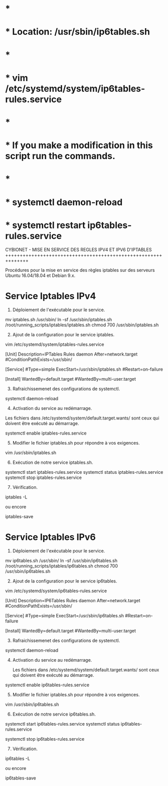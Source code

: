 # *
# * Location: /usr/sbin/ip6tables.sh
# *
# *  vim /etc/systemd/system/ip6tables-rules.service
# *
# * If you make a modification in this script run the commands.
# *
# * systemctl daemon-reload
# * systemctl restart ip6tables-rules.service


CYBIONET - MISE EN SERVICE DES REGLES IPV4 ET IPV6 D'IPTABLES
++++++++++++++++++++++++++++++++++++++++++++++++++++++++++++++

Procédures pour la mise en service des règles iptables sur des serveurs Ubuntu 16.04/18.04 et Debian 9.x.


Service Iptables IPv4
=========================

1. Déploiement de l'exécutable pour le service.

  mv iptables.sh /usr/sbin/
  ln -sf /usr/sbin/iptables.sh /root/running_scripts/iptables/iptables.sh
  chmod 700 /usr/sbin/iptables.sh

2. Ajout de la configuration pour le service iptables.

  vim /etc/systemd/system/iptables-rules.service

[Unit]
Description=IPTables Rules daemon
After=network.target
#ConditionPathExists=/usr/sbin/

[Service]
#Type=simple
ExecStart=/usr/sbin/iptables.sh
#Restart=on-failure

[Install]
WantedBy=default.target
#WantedBy=multi-user.target


3. Rafraichissemenet des configurations de systemctl.

  systemctl daemon-reload

4. Activation du service au redémarrage.

Les fichiers dans /etc/systemd/system/default.target.wants/ sont ceux qui doivent être exécuté au démarrage.

  systemctl enable iptables-rules.service

5. Modifier le fichier iptables.sh pour répondre à vos exigences.

  vim /usr/sbin/iptables.sh

6. Exécution de notre service iptables.sh.

  systemctl start iptables-rules.service
  systemctl status iptables-rules.service
  systemctl stop iptables-rules.service

7. Vérification.

  iptables -L

ou encore

  iptables-save



Service Iptables IPv6
=======================

1. Déploiement de l'exécutable pour le service.

  mv ip6tables.sh /usr/sbin/
  ln -sf /usr/sbin/ip6tables.sh /root/running_scripts/iptables/ip6tables.sh
  chmod 700 /usr/sbin/ip6tables.sh

2. Ajout de la configuration pour le service ip6tables.

  vim /etc/systemd/system/ip6tables-rules.service

[Unit]
Description=IP6Tables Rules daemon
After=network.target
#ConditionPathExists=/usr/sbin/

[Service]
#Type=simple
ExecStart=/usr/sbin/ip6tables.sh
#Restart=on-failure

[Install]
WantedBy=default.target
#WantedBy=multi-user.target


3. Rafraichissemenet des configurations de systemctl.

  systemctl daemon-reload

4. Activation du service au redémarrage.

   Les fichiers dans /etc/systemd/system/default.target.wants/ sont ceux qui doivent être exécuté au démarrage.

  systemctl enable ip6tables-rules.service

5. Modifier le fichier iptables.sh pour répondre à vos exigences.

  vim /usr/sbin/ip6tables.sh

6. Exécution de notre service ip6tables.sh.

  systemctl start ip6tables-rules.service
  systemctl status ip6tables-rules.service

  systemctl stop ip6tables-rules.service

7. Vérification.

  ip6tables -L

ou encore

  ip6tables-save


